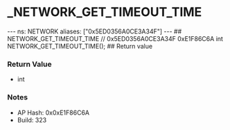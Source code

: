 # _NETWORK_GET_TIMEOUT_TIME

--- ns: NETWORK aliases: ["0x5ED0356A0CE3A34F"] --- ## NETWORK_GET_TIMEOUT_TIME  // 0x5ED0356A0CE3A34F 0xE1F86C6A int NETWORK_GET_TIMEOUT_TIME();  ## Return value

### Return Value
* int

### Notes
* AP Hash: 0x0xE1F86C6A
* Build: 323

